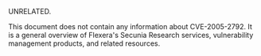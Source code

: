 UNRELATED.

This document does not contain any information about CVE-2005-2792. It is a general overview of Flexera's Secunia Research services, vulnerability management products, and related resources.